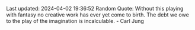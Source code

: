 Last updated: 2024-04-02 19:36:52
Random Quote: Without this playing with fantasy no creative work has ever yet come to birth. The debt we owe to the play of the imagination is incalculable. - Carl Jung